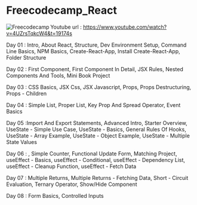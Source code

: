 # Freecodecamp_React

<img alt="Freecodecamp" align = "left" src ="https://img.shields.io/badge/Freecodecamp-%23123.svg?&style=for-the-badge&logo=freecodecamp&logoColor=green" />

Youtube url : https://www.youtube.com/watch?v=4UZrsTqkcW4&t=19174s

Day 01 : Intro, About React, Structure, Dev Environment Setup, Command Line Basics, NPM Basics, Create-React-App, Install Create-React-App, Folder Structure

Day 02 : First Component, First Component In Detail, JSX Rules, Nested Components And Tools, Mini Book Project

Day 03 : CSS Basics, JSX Css, JSX Javascript, Props, Props Destructuring, Props - Children

Day 04 : Simple List, Proper List, Key Prop And Spread Operator, Event Basics

Day 05 :Import And Export Statements, Advanced Intro, Starter Overview, UseState - Simple Use Case, UseState - Basics, General Rules Of Hooks, UseState - Array Example, UseState - Object Example, UseState - Multiple State Values

Day 06 : , Simple Counter, Functional Update Form, Matching Project, useEffect - Basics, useEffect - Conditional, useEffect - Dependency List, useEffect - Cleanup Function, useEffect - Fetch Data

Day 07 : Multiple Returns, Multiple Returns - Fetching Data, Short - Circuit Evaluation, Ternary Operator, Show/Hide Component

Day 08 : Form Basics, Controlled Inputs
